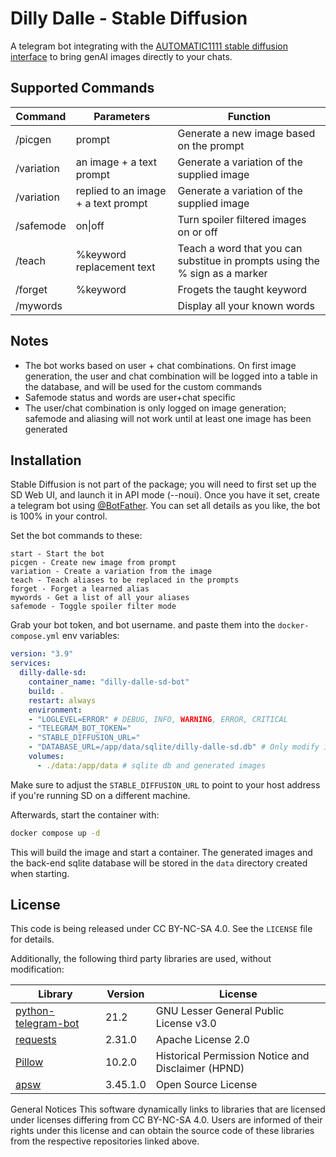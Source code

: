 
# Dilly Dalle - Stable Diffusion

A telegram bot integrating with the [AUTOMATIC1111 stable diffusion interface](https://github.com/AUTOMATIC1111/stable-diffusion-webui) to bring genAI images directly to your chats.

## Supported Commands
|Command|Parameters|Function|
|--|--|--|
|/picgen|prompt|Generate a new image based on the prompt|
|/variation|an image + a text prompt|Generate a variation of the supplied image|
|/variation|replied to an image + a text prompt | Generate a variation of the supplied image|
|/safemode|on\|off|Turn spoiler filtered images on or off|
|/teach|%keyword replacement text|Teach a word that you can substitue in prompts using the % sign as a marker|
|/forget|%keyword|Frogets the taught keyword|
|/mywords||Display all your known words|

## Notes
* The bot works based on user + chat combinations. On first image generation, the user and chat combination will be logged into a table in the database, and will be used for the custom commands
* Safemode status and words are user+chat specific
* The user/chat combination is only logged on image generation; safemode and aliasing will not work until at least one image has been generated

## Installation
Stable Diffusion is not part of the package; you will need to first set up the SD Web UI, and launch it in API mode (--noui).
Once you have it set, create a telegram bot using [@BotFather](https://telegram.me/BotFather). You can set all details as you like, the bot is 100% in your control.

Set the bot commands to these:
```
start - Start the bot
picgen - Create new image from prompt
variation - Create a variation from the image
teach - Teach aliases to be replaced in the prompts
forget - Forget a learned alias
mywords - Get a list of all your aliases
safemode - Toggle spoiler filter mode
```

Grab your bot token, and bot username. and paste them into the `docker-compose.yml` env variables:

```yaml
version: "3.9"
services:
  dilly-dalle-sd:
    container_name: "dilly-dalle-sd-bot"
    build: .
    restart: always
    environment:
    - "LOGLEVEL=ERROR" # DEBUG, INFO, WARNING, ERROR, CRITICAL
    - "TELEGRAM_BOT_TOKEN="
    - "STABLE_DIFFUSION_URL="
    - "DATABASE_URL=/app/data/sqlite/dilly-dalle-sd.db" # Only modify if you want different volume mappings. If you change the filename update entrypoint.sh
    volumes:
      - ./data:/app/data # sqlite db and generated images
```

Make sure to adjust the `STABLE_DIFFUSION_URL` to point to your host address if you're running SD on a different machine.

Afterwards, start the container with:
```bash
docker compose up -d
```

This will build the image and start a container.
The generated images and the back-end sqlite database will be stored in the `data` directory created when starting.


## License
This code is being released under CC BY-NC-SA 4.0. 
See the `LICENSE` file for details.

Additionally, the following third party libraries are used, without modification:

|Library|Version|License|
|--|--|--|
|[python-telegram-bot](https://github.com/python-telegram-bot/python-telegram-bot) |21.2|GNU Lesser General Public License v3.0|
|[requests](https://github.com/psf/requests)|2.31.0|Apache License 2.0|
|[Pillow](https://github.com/python-pillow/Pillow/tree/main)|10.2.0|Historical Permission Notice and Disclaimer (HPND)|
|[apsw](https://github.com/rogerbinns/apsw/tree/master)|3.45.1.0|Open Source License|


General Notices
This software dynamically links to libraries that are licensed under licenses differing from CC BY-NC-SA 4.0. Users are informed of their rights under this license and can obtain the source code of these libraries from the respective repositories linked above.

